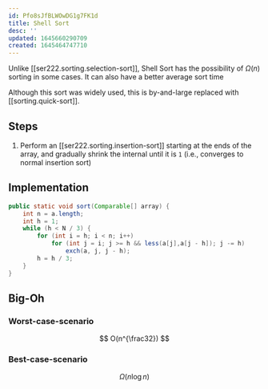 ```yaml
---
id: Pfo8sJfBLWOwDG1g7FK1d
title: Shell Sort
desc: ''
updated: 1645660290709
created: 1645464747710
---
```

Unlike [[ser222.sorting.selection-sort]], Shell Sort has the possibility of $\Omega(n)$ sorting in some cases. It can also have a better average sort time

Although this sort was widely used, this is by-and-large replaced with [[sorting.quick-sort]].

## Steps
1. Perform an [[ser222.sorting.insertion-sort]] starting at the ends of the array, and gradually shrink the internal until it is `1` (i.e., converges to normal insertion sort)
## Implementation
```java
public static void sort(Comparable[] array) {
    int n = a.length;
    int h = 1;
    while (h < N / 3) {
        for (int i = h; i < n; i++)
            for (int j = i; j >= h && less(a[j],a[j - h]); j -= h)
                exch(a, j, j - h);
        h = h / 3;
    }
}
```
## Big-Oh
### Worst-case-scenario
$$
O(n^{\frac32})
$$
### Best-case-scenario
$$
\Omega(n\log{n})
$$